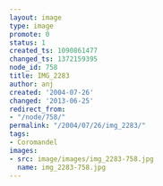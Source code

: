 ```yaml
---
layout: image
type: image
promote: 0
status: 1
created_ts: 1090861477
changed_ts: 1372159395
node_id: 758
title: IMG_2283
author: anj
created: '2004-07-26'
changed: '2013-06-25'
redirect_from:
- "/node/758/"
permalink: "/2004/07/26/img_2283/"
tags:
- Coromandel
images:
- src: image/images/img_2283-758.jpg
  name: img_2283-758.jpg
---
```


